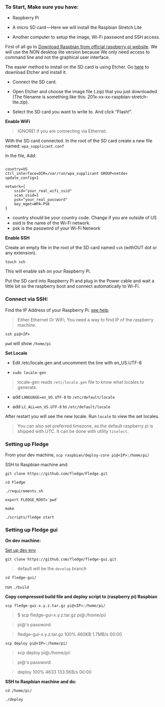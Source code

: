 
### To Start, Make sure you have:

* Raspberry Pi 

* A micro SD card — Here we will install the Raspbian Stretch Lite

* Another computer to setup the image, Wi-Fi password and SSH access.


First of all go to [Download Raspbian from official raspberry pi website](https://www.raspberrypi.org/downloads/raspbian/). We will use the NON desktop lite version because We only need access to command line and not the graphical user interface.

The easier method to install on the SD card is using Etcher. Go [here](https://etcher.io/) to download Etcher and install it. 

* Connect the SD card.

* Open Etcher and choose the image file (.zip) that you just downloaded (The filename is something like this: 201x-xx-xx-raspbian-stretch-lite.zip).

* Select the SD card you want to write to. And click “Flash!”.

**Enable WiFi**

> IGNORE! if you are connecting via Ethernet.

With the SD card connected. In the root of the SD card create a new file named: `wpa_supplicant.conf`

In the file, Add:

```

country=US
ctrl_interface=DIR=/var/run/wpa_supplicant GROUP=netdev
update_config=1

network={
    ssid="your_real_wifi_ssid"
    scan_ssid=1
    psk="your_real_password"
    key_mgmt=WPA-PSK
}

```

* country should be your country code. Change if you are outside of US
* ssid is the name of the Wi-Fi network.
* psk is the password of your Wi-Fi Network

**Enable SSH**

Create an empty file in the root of the SD card named `ssh` (withOUT dot or any extension). 

`touch ssh`

This will enable ssh on your Raspberry Pi.

Put the SD card into Raspberry Pi and plug in the Power cable and wait a little bit so the raspberry boot and connect automatically to Wi-Fi.


### Connect via SSH:

Find the IP Address of your Raspberry Pi. [see help](https://www.raspberrypi.org/documentation/remote-access/ip-address.md)

> Either Ethernet Or WiFi, You need a way to find IP of the raspberry machine.

`ssh pi@<IP>`

`pwd` will show `/home/pi`

**Set Locale**

* Edit /etc/locale.gen and uncomment the line with en_US.UTF-8

* `sudo locale-gen`

> locale-gen reads `/etc/locale.gen` file to know what locales to generate. 

* add `LANGUAGE=en_US.UTF-8` to `/etc/default/locale`

* add `LC_ALL=en_US.UTF-8` to `/etc/default/locale`

After restart you will see the new locale. Run `locale` to view the set locales. 

> You can also set preferred timezone, as the default raspberry pi is shipped with UTC. It can be done with utility `tzselect`.

### Setting up Fledge

From your dev machine, `scp raspbian/deploy-core pi@<IP>:/home/pi/`

SSH to Raspbian machine and:

```
git clone https://github.com/fledge/Fledge.git

cd Fledge

./requirements.sh

export FLEDGE_ROOT=`pwd`

make

./scripts/fledge start
```

### Setting up Fledge gui

**On dev machine:**

[Set up dev env](https://github.com/fledge/fledge-gui#prerequisites)

`git clone https://github.com/fledge/fledge-gui.git` 

> default will be the `develop` branch

`cd fledge-gui/`

run `./build`

**Copy compressed build file and deploy script to (raspberry pi) Raspbian**

`scp fledge-gui-x.y.z.tar.gz pi@<IP>:/home/pi/`

> $ scp fledge-gui-x.y.z.tar.gz pi@<IP>:/home/pi/

> pi@<IP>'s password:

> fledge-gui-x.y.z.tar.gz    100%  460KB   1.7MB/s   00:00


`scp deploy pi@<IP>:/home/pi/`

> scp deploy pi@<IP>:/home/pi/

> pi@<IP>'s password:

> deploy                 100% 4633   133.5KB/s   00:00


**SSH to Raspbian machine and do:**

`cd /home/pi/`

`./deploy`
